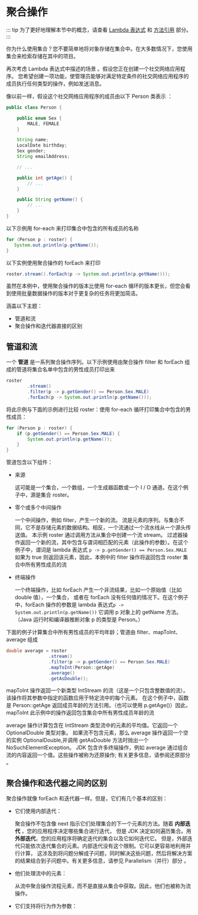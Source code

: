 # 聚合操作

::: tip
为了更好地理解本节中的概念，请查看 [Lambda 表达式](../../java/javaoo/lambdaexpressions.md)
和 [方法引用](../../java/javaoo/methodreferences.md) 部分。
:::

你为什么使用集合？您不要简单地将对象存储在集合中。在大多数情况下，您使用集合来检索存储在其中的项目。

再次考虑 Lambda 表达式中描述的场景 。假设您正在创建一个社交网络应用程序。
您希望创建一项功能，使管理员能够对满足特定条件的社交网络应用程序的成员执行任何类型的操作，例如发送消息。

像以前一样，假设这个社交网络应用程序的成员由以下 Person 类表示 ：

```java
public class Person {

    public enum Sex {
        MALE, FEMALE
    }

    String name;
    LocalDate birthday;
    Sex gender;
    String emailAddress;

    // ...

    public int getAge() {
        // ...
    }

    public String getName() {
        // ...
    }
}
```

以下示例用 for-each 来打印集合中包含的所有成员的名称

```java
for (Person p : roster) {
   System.out.println(p.getName());
}
```

以下实例使用聚合操作的 forEach 来打印

```java
roster.stream().forEach(p -> System.out.println(p.getName()));
```

虽然在本例中，使用聚合操作的版本比使用 for-each 循环的版本更长，但您会看到使用批量数据操作的版本对于更复杂的任务将更加简洁。

涵盖以下主题：

* 管道和流
* 聚合操作和迭代器直接的区别

## 管道和流

一个 **管道** 是一系列聚合操作序列。以下示例使用由聚合操作 filter 和 forEach 组成的管道将集合名单中包含的男性成员打印出来

```java
roster
        .stream()
        .filter(p -> p.getGender() == Person.Sex.MALE)
        .forEach(p -> System.out.println(p.getName()));
```

将此示例与下面的示例进行比较 roster：使用 for-each 循环打印集合中包含的男性成员：

```java
for (Person p : roster) {
    if (p.getGender() == Person.Sex.MALE) {
        System.out.println(p.getName());
    }
}
```

管道包含以下组件：

* 来源

  这可能是一个集合，一个数组，一个生成器函数或一个 I / O 通道。在这个例子中，源是集合 roster。

* 零个或多个中间操作

  一个中间操作，例如 filter，产生一个新的流。
  流是元素的序列。与集合不同，它不是存储元素的数据结构。相反，一个流通过一个流水线从一个源头传送值。
  本示例 roster 通过调用方法从集合中创建一个流 stream。
  过滤器操作返回一个新的流，其中包含与谓词相匹配的元素（此操作的参数）。在这个例子中，谓词是 lambda 表达式 `p -> p.getGender() == Person.Sex.MALE`
  如果为 true 则返回该元素，因此，本例中的 filter 操作将返回包含 roster 集合中所有男性成员的流

* 终端操作

  一个终端操作，比如 forEach 产生一个非流结果，比如一个原始值（比如 double 值），一个集合，
  或者在 forEach 没有任何值的情况下。在这个例子中，forEach 操作的参数是 lambda 表达式`p -> System.out.println(p.getName())`
  它调用 p 对象上的 getName 方法。（Java 运行时和编译器推断对象 p 的类型是 Person。）


下面的例子计算集合中所有男性成员的平均年龄；管道由 filter、mapToInt、average 组成

```java
double average = roster
                .stream()
                .filter(p -> p.getGender() == Person.Sex.MALE)
                .mapToInt(Person::getAge)
                .average()
                .getAsDouble();
```

mapToInt 操作返回一个新类型 IntStream 的流（这是一个只包含整数值的流）。该操作将其参数中指定的函数应用于特定流中的每个元素。
在这个例子中，函数是 Person::getAge 返回成员年龄的方法引用。（也可以使用 p.getAge()）因此，
mapToInt 此示例中的操作返回包含集合中所有男性成员年龄的流

average 操作计算包含在 IntStream 类型流中的元素的平均值。它返回一个 OptionalDouble 类型对象。
如果流不包含元素，那么 average 操作返回一个空的实例 OptionalDouble,并调用 getAsDouble 方法时抛出一个 NoSuchElementException。
JDK 包含许多终端操作，例如 average 通过组合流的内容返回一个值。这些操作被称为还原操作; 有关更多信息，请参阅还原部分 。

## 聚合操作和迭代器之间的区别

聚合操作就像 forEach 和迭代器一样。但是，它们有几个基本的区别：

* 它们使用内部迭代：

  聚合操作不包含像 next 指示它们处理集合的下一个元素的方法。随着 **内部迭代** ，您的应用程序决定哪些集合进行迭代，
  但是 JDK 决定如何遍历集合。用 **外部迭代**，您的应用程序将确定迭代的集合以及它如何迭代它。
  但是，外部迭代只能依次迭代集合的元素。内部迭代没有这个限制。它可以更容易地利用并行计算，
  这涉及到将问题分解成子问题，同时解决这些问题，然后将解决方案的结果结合到子问题中。有关更多信息，请参见 Parallelism（并行）部分 。

* 他们处理流中的元素：

  从流中聚合操作流程元素，而不是直接从集合中获取。因此，他们也被称为流操作。

* 它们支持将行为作为参数：
